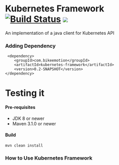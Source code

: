 Kubernetes Framework [![Build Status](https://travis-ci.org/Bikeemotion/kubernetes-framework.svg?branch=master)](https://travis-ci.org/Bikeemotion/kubernetes-framework) [![](https://raw.githubusercontent.com/novoda/novoda/master/assets/btn_apache_lisence.png)](LICENSE.txt)
====================================
An implementation of a java client for Kubernetes API

### Adding Dependency
```
 <dependency>
    <groupId>com.bikeemotion</groupId>
    <artifactId>kubernetes-framework</artifactId>
    <version>0.2-SNAPSHOT</version>
</dependency>
```

# Testing it
#### Pre-requisites

* JDK 8 or newer
* Maven 3.1.0 or newer

#### Build
```
mvn clean install
```

### How to Use Kubernetes Framework

